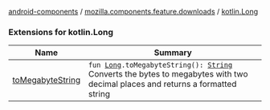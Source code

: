 [android-components](../../index.md) / [mozilla.components.feature.downloads](../index.md) / [kotlin.Long](./index.md)

### Extensions for kotlin.Long

| Name | Summary |
|---|---|
| [toMegabyteString](to-megabyte-string.md) | `fun `[`Long`](https://kotlinlang.org/api/latest/jvm/stdlib/kotlin/-long/index.html)`.toMegabyteString(): `[`String`](https://kotlinlang.org/api/latest/jvm/stdlib/kotlin/-string/index.html)<br>Converts the bytes to megabytes with two decimal places and returns a formatted string |
